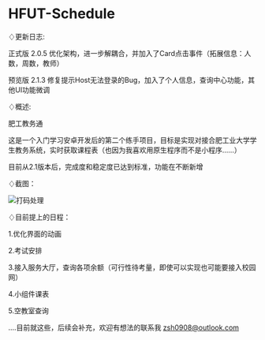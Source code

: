 # HFUT-Schedule

♢更新日志:

正式版 2.0.5 优化架构，进一步解耦合，并加入了Card点击事件（拓展信息：人数，周数，教师）

预览版 2.1.3  修复提示Host无法登录的Bug，加入了个人信息，查询中心功能，其他UI功能微调

♢概述:

肥工教务通

这是一个入门学习安卓开发后的第二个练手项目，目标是实现对接合肥工业大学学生教务系统，实时获取课程表（也因为我喜欢用原生程序而不是小程序……）

目前从2.1版本后，完成度和稳定度已达到标准，功能在不断新增

♢截图：

![打码处理](https://github.com/Chiu-xaH/HFUT-Schedule/assets/116127902/6194f6bc-e4a8-4300-b983-6c99d0456aca)

♢目前提上的日程：

1.优化界面的动画

2.考试安排

3.接入服务大厅，查询各项余额（可行性待考量，即使可以实现也可能要接入校园网）

4.小组件课表

5.空教室查询

....目前就这些，后续会补充，欢迎有想法的联系我 zsh0908@outlook.com


